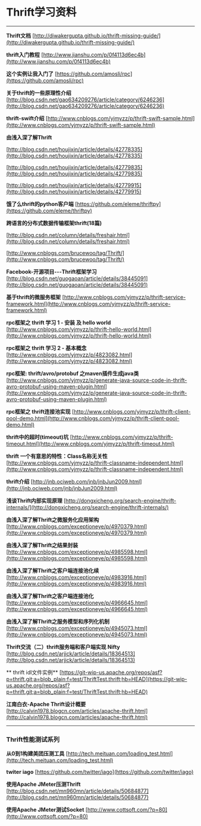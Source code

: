 # Thrift学习资料

---

**Thrift文档**	[http://diwakergupta.github.io/thrift-missing-guide/](http://diwakergupta.github.io/thrift-missing-guide/)

**thrift入门教程**	[http://www.jianshu.com/p/0f4113d6ec4b](http://www.jianshu.com/p/0f4113d6ec4b)

**这个实例让我入门了**		[https://github.com/amosli/rpc](https://github.com/amosli/rpc)

**关于thrift的一些原理性介绍**		[http://blog.csdn.net/gao634209276/article/category/6246236](http://blog.csdn.net/gao634209276/article/category/6246236)

**thrift-swift介绍**		[http://www.cnblogs.com/yjmyzz/p/thrift-swift-sample.html](http://www.cnblogs.com/yjmyzz/p/thrift-swift-sample.html)

**由浅入深了解Thrift**

[http://blog.csdn.net/houjixin/article/details/42778335](http://blog.csdn.net/houjixin/article/details/42778335)

[http://blog.csdn.net/houjixin/article/details/42779835](http://blog.csdn.net/houjixin/article/details/42779835)

[http://blog.csdn.net/houjixin/article/details/42779915](http://blog.csdn.net/houjixin/article/details/42779915)

**饿了么thrift的python客户端**	[https://github.com/eleme/thriftpy](https://github.com/eleme/thriftpy)

**跨语言的分布式数据传输框架thrift(18篇)**	

[http://blog.csdn.net/column/details/freshair.html](http://blog.csdn.net/column/details/freshair.html)

[http://www.cnblogs.com/brucewoo/tag/Thrift/](http://www.cnblogs.com/brucewoo/tag/Thrift/)

**Facebook-开源项目---Thrift框架学习**		[http://blog.csdn.net/guogaoan/article/details/38445091](http://blog.csdn.net/guogaoan/article/details/38445091)

**基于thrift的微服务框架**	[http://www.cnblogs.com/yjmyzz/p/thrift-service-framework.html](http://www.cnblogs.com/yjmyzz/p/thrift-service-framework.html)

**rpc框架之 thrift 学习 1 - 安装 及 hello world**		[http://www.cnblogs.com/yjmyzz/p/thrift-hello-world.html](http://www.cnblogs.com/yjmyzz/p/thrift-hello-world.html)

**rpc框架之 thrift 学习 2 - 基本概念**		[http://www.cnblogs.com/yjmyzz/p/4823082.html](http://www.cnblogs.com/yjmyzz/p/4823082.html)

**rpc框架: thrift/avro/protobuf 之maven插件生成java类**	[http://www.cnblogs.com/yjmyzz/p/generate-java-source-code-in-thrift-avro-protobuf-using-maven-plugin.html](http://www.cnblogs.com/yjmyzz/p/generate-java-source-code-in-thrift-avro-protobuf-using-maven-plugin.html)

**rpc框架之 thrift连接池实现**	[http://www.cnblogs.com/yjmyzz/p/thrift-client-pool-demo.html](http://www.cnblogs.com/yjmyzz/p/thrift-client-pool-demo.html)

**thrift中的超时(timeout)坑**		[http://www.cnblogs.com/yjmyzz/p/thrift-timeout.html](http://www.cnblogs.com/yjmyzz/p/thrift-timeout.html)

**thrift 一个有意思的特性：Class名称无关性**	[http://www.cnblogs.com/yjmyzz/p/thrift-classname-independent.html](http://www.cnblogs.com/yjmyzz/p/thrift-classname-independent.html)

**thrift介绍**	[http://jnb.ociweb.com/jnb/jnbJun2009.html](http://jnb.ociweb.com/jnb/jnbJun2009.html)

**浅谈Thrift内部实现原理**	[http://dongxicheng.org/search-engine/thrift-internals/](http://dongxicheng.org/search-engine/thrift-internals/)


**由浅入深了解Thrift之微服务化应用架构**	[http://www.cnblogs.com/exceptioneye/p/4970379.html](http://www.cnblogs.com/exceptioneye/p/4970379.html)

**由浅入深了解Thrift之结果封装**	[http://www.cnblogs.com/exceptioneye/p/4985598.html](http://www.cnblogs.com/exceptioneye/p/4985598.html)

**由浅入深了解Thrift之客户端连接池化续**	[http://www.cnblogs.com/exceptioneye/p/4983916.html](http://www.cnblogs.com/exceptioneye/p/4983916.html)

**由浅入深了解Thrift之客户端连接池化**		[http://www.cnblogs.com/exceptioneye/p/4966645.html](http://www.cnblogs.com/exceptioneye/p/4966645.html)

**由浅入深了解Thrift之服务模型和序列化机制**		[http://www.cnblogs.com/exceptioneye/p/4945073.html](http://www.cnblogs.com/exceptioneye/p/4945073.html)

**Thrift交流（二）thrift服务端和客户端实现 Nifty**		[http://blog.csdn.net/arjick/article/details/18364513](http://blog.csdn.net/arjick/article/details/18364513)

** thrift idl文件实例**	[https://git-wip-us.apache.org/repos/asf?p=thrift.git;a=blob_plain;f=test/ThriftTest.thrift;hb=HEAD](https://git-wip-us.apache.org/repos/asf?p=thrift.git;a=blob_plain;f=test/ThriftTest.thrift;hb=HEAD)

**江南白衣-Apache Thrift设计概要**		[http://calvin1978.blogcn.com/articles/apache-thrift.html](http://calvin1978.blogcn.com/articles/apache-thrift.html)

---
### Thrift性能测试系列
**从0到1构建美团压测工具**		[http://tech.meituan.com/loading_test.html](http://tech.meituan.com/loading_test.html)

**twiter iago**	[https://github.com/twitter/iago](https://github.com/twitter/iago)

**使用Apache JMeter压测Thrift**	[http://blog.csdn.net/mn960mn/article/details/50684877](http://blog.csdn.net/mn960mn/article/details/50684877)

**使用Apache JMeter测试Socket**	[http://www.cottsoft.com/?p=80](http://www.cottsoft.com/?p=80)